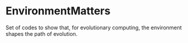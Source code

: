 # EnvironmentMatters
Set of codes to show that, for evolutionary computing, the environment shapes the path of evolution.
